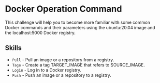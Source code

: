 # Docker Operation Command

This challenge will help you to become more familiar with some common Docker commands and their parameters using the ubuntu:20.04 image and the localhost:5000 Docker registry.

## Skills

- `Pull` - Pull an image or a repository from a registry.
- `Tage` - Create a tag TARGET_IMAGE that refers to SOURCE_IMAGE.
- `Login` - Log in to a Docker registry.
- `Push` - Push an image or a repository to a registry.